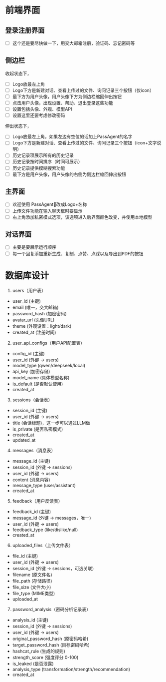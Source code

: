 # 前端界面

## 登录注册界面
- [ ] 这个还是要尽快做一下，用交大邮箱注册，验证码、忘记密码等

## 侧边栏

收起状态下，
- [ ] Logo放最左上角
- [ ] Logo下方是新建对话、查看上传过的文件、询问记录三个按钮（仅icon）
- [ ] 最下方为用户头像，用户头像下方为侧边栏缩回伸出按钮
- [ ] 点击用户头像，出现设置、帮助、退出登录这些功能
- [ ] 设置包括头像、外观、模型API
- [ ] 设置这里还要考虑修改密码

伸出状态下，
- [ ] Logo放最左上角，如果左边有空位的话加上PassAgent的名字
- [ ] Logo下方是新建对话、查看上传过的文件、询问记录三个按钮（icon+文字说明）
- [ ] 历史记录项展示所有的历史记录
- [ ] 历史记录按时间排序（时间可展示）
- [ ] 历史记录提供模糊搜索功能
- [ ] 最下方是用户头像，用户头像的右侧为侧边栏缩回伸出按钮

## 主界面
- [ ] 欢迎使用 PassAgent🤗改成Logo+名称
- [ ] 上传文件功能在输入聊天框时要显示
- [ ] 右上角添加私密模式选项，该选项进入后界面颜色改变，并使用本地模型

## 对话界面
- [ ] 主要是要展示运行顺序
- [ ] 每一个回复添加重新生成、复制、点赞、点踩以及导出到PDF的按钮

# 数据库设计

1. users（用户表）
- user_id (主键)
- email (唯一，交大邮箱)
- password_hash (加密密码)
- avatar_url (头像URL)
- theme (外观设置：light/dark)
- created_at (注册时间)
2. user_api_configs（用户API配置表）
- config_id (主键)
- user_id (外键 → users)
- model_type (qwen/deepseek/local)
- api_key (加密存储)
- model_name (具体模型名称)
- is_default (是否默认使用)
- created_at
3. sessions（会话表）
- session_id (主键)
- user_id (外键 → users)
- title (会话标题)，这一步可以通过LLM做
- is_private (是否私密模式)
- created_at
- updated_at
4. messages（消息表）
- message_id (主键)
- session_id (外键 → sessions)
- user_id (外键 → users)
- content (消息内容)
- message_type (user/assistant)
- created_at
5. feedback（用户反馈表）
- feedback_id (主键)
- message_id (外键 → messages，唯一)
- user_id (外键 → users)
- feedback_type (like/dislike/null)
- created_at
6. uploaded_files（上传文件表）
- file_id (主键)
- user_id (外键 → users)
- session_id (外键 → sessions，可选关联)
- filename (原文件名)
- file_path (存储路径)
- file_size (文件大小)
- file_type (MIME类型)
- uploaded_at
7. password_analysis（密码分析记录表）
- analysis_id (主键)
- session_id (外键 → sessions)
- user_id (外键 → users)
- original_password_hash (原密码哈希)
- target_password_hash (目标密码哈希)
- hashcat_rule (生成的规则)
- strength_score (强度评分 0-100)
- is_leaked (是否泄露)
- analysis_type (transformation/strength/recommendation)
- created_at


